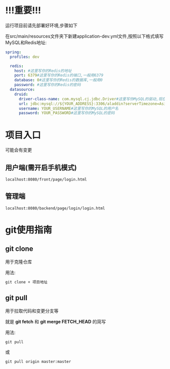 # !!!重要!!!

运行项目前请先部署好环境,步骤如下

在src/main/resources文件夹下新建application-dev.yml文件,按照以下格式填写MySQL和Redis地址:

```yaml
spring:
  profiles: dev

  redis:
    host: #这里写你的Redis的地址
    port: 6379#这里写你的Redis的端口,一般用6379
    database: 0#这里写你的Redis的数据库,一般用0
    password: #这里写你的Redis的密码
  datasource:
    druid:
      driver-class-name: com.mysql.cj.jdbc.Driver#这里写你MySQL的驱动,现在一般用这个
      url: jdbc:mysql://${YOUR_ADDRESS}:3306/aladdin?serverTimezone=Asia/Shanghai&useUnicode=true&characterEncoding=utf-8&zeroDateTimeBehavior=convertToNull&useSSL=false&allowPublicKeyRetrieval=true#这里写你MySQL的驱动,请先把${YOUR_ADDRESS}更改为你自己的MySQL数据库地址
      username: YOUR_USERNAME#这里写你的MySQL的用户名
      password: YOUR_PASSWORD#这里写你的MySQL的密码

```

# 项目入口

可能会有变更

## 用户端(需开启手机模式)

```http
localhost:8080/front/page/login.html
```

## 管理端

```http
localhost:8080/backend/page/login/login.html
```

# git使用指南

## git clone

用于克隆仓库

用法:

```cmd
git clone + 项目地址
```

## git pull

用于拉取代码和变更分支等

就是 **git fetch** 和 **git merge FETCH_HEAD** 的简写

用法:

```cmd
git pull
```

或

```cmd
git pull origin master:master
```


